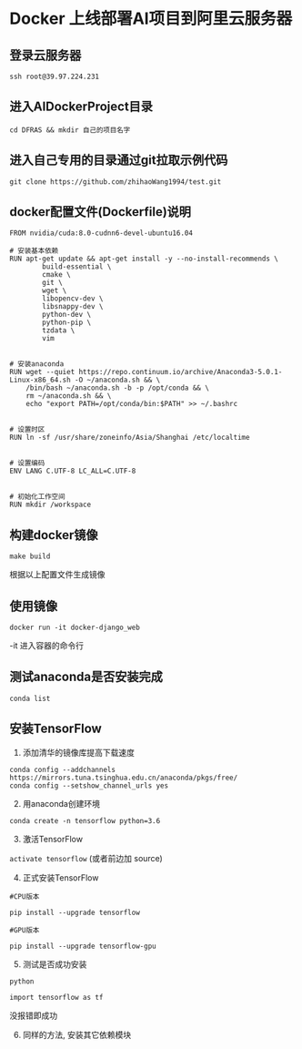 # Docker 上线部署AI项目到阿里云服务器

## 登录云服务器

`ssh root@39.97.224.231`

## 进入AIDockerProject目录

`cd DFRAS && mkdir 自己的项目名字`


## 进入自己专用的目录通过git拉取示例代码

`git clone https://github.com/zhihaoWang1994/test.git`



## docker配置文件(Dockerfile)说明

```
FROM nvidia/cuda:8.0-cudnn6-devel-ubuntu16.04

# 安装基本依赖
RUN apt-get update && apt-get install -y --no-install-recommends \
        build-essential \
        cmake \
        git \
        wget \
        libopencv-dev \
        libsnappy-dev \
        python-dev \
        python-pip \
        tzdata \
        vim


# 安装anaconda 
RUN wget --quiet https://repo.continuum.io/archive/Anaconda3-5.0.1-Linux-x86_64.sh -O ~/anaconda.sh && \
    /bin/bash ~/anaconda.sh -b -p /opt/conda && \
    rm ~/anaconda.sh && \
    echo "export PATH=/opt/conda/bin:$PATH" >> ~/.bashrc


# 设置时区
RUN ln -sf /usr/share/zoneinfo/Asia/Shanghai /etc/localtime


# 设置编码
ENV LANG C.UTF-8 LC_ALL=C.UTF-8


# 初始化工作空间
RUN mkdir /workspace

```

## 构建docker镜像

`make build`

根据以上配置文件生成镜像

## 使用镜像

`docker run -it docker-django_web`

-it 进入容器的命令行

## 测试anaconda是否安装完成

`conda list`

## 安装TensorFlow

1. 添加清华的镜像库提高下载速度

```
conda config --addchannels https://mirrors.tuna.tsinghua.edu.cn/anaconda/pkgs/free/
conda config --setshow_channel_urls yes
```

2. 用anaconda创建环境

```
conda create -n tensorflow python=3.6
```

3. 激活TensorFlow

`activate tensorflow` (或者前边加 source)

4. 正式安装TensorFlow

```
#CPU版本

pip install --upgrade tensorflow

#GPU版本

pip install --upgrade tensorflow-gpu

```

5. 测试是否成功安装

```
python

import tensorflow as tf
```
没报错即成功

6. 同样的方法, 安装其它依赖模块
